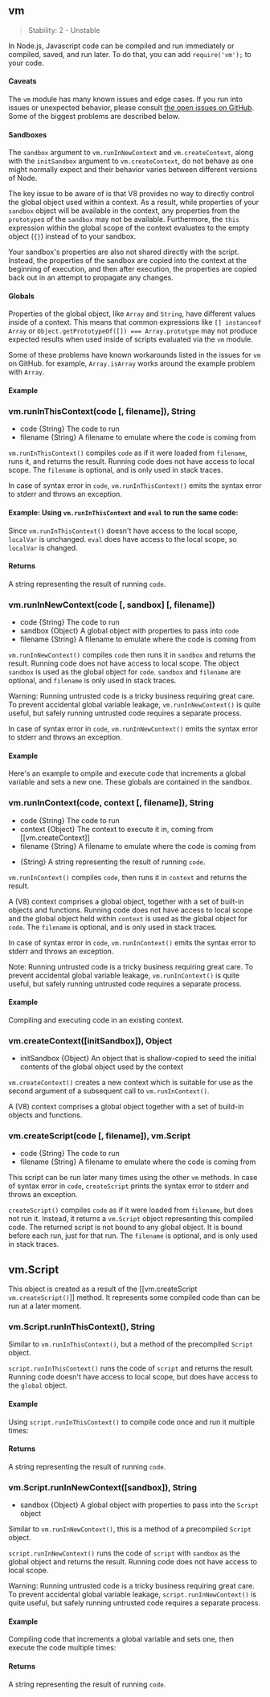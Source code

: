 ## vm

> Stability: 2 - Unstable
    
In Node.js, Javascript code can be compiled and run immediately or compiled,
saved, and run later. To do that, you can add `require('vm');` to your code.

#### Caveats

The `vm` module has many known issues and edge cases. If you run into
issues or unexpected behavior, please consult
[the open issues on GitHub](https://github.com/joyent/node/issues/search?q=vm).
Some of the biggest problems are described below.

#### Sandboxes

The `sandbox` argument to `vm.runInNewContext` and `vm.createContext`,
along with the `initSandbox` argument to `vm.createContext`, do not
behave as one might normally expect and their behavior varies
between different versions of Node.

The key issue to be aware of is that V8 provides no way to directly
control the global object used within a context. As a result, while
properties of your `sandbox` object will be available in the context,
any properties from the `prototype`s of the `sandbox` may not be
available. Furthermore, the `this` expression within the global scope
of the context evaluates to the empty object (`{}`) instead of to
your sandbox.

Your sandbox's properties are also not shared directly with the script.
Instead, the properties of the sandbox are copied into the context at
the beginning of execution, and then after execution, the properties
are copied back out in an attempt to propagate any changes.

#### Globals

Properties of the global object, like `Array` and `String`, have
different values inside of a context. This means that common
expressions like `[] instanceof Array` or
`Object.getPrototypeOf([]) === Array.prototype` may not produce
expected results when used inside of scripts evaluated via the `vm` module.

Some of these problems have known workarounds listed in the issues for
`vm` on GitHub. for example, `Array.isArray` works around
the example problem with `Array`.

#### Example

<script src='http://snippets.nodemanual.org/github.com/mattpardee/nodemanual.org-examples/nodejs_ref_guide/vm/vm.js?linestart=3&lineend=0&showlines=false' defer='defer'></script>


### vm.runInThisContext(code [, filename]), String
- code {String}   The code to run
- filename {String}  A filename to emulate where the code is coming from 

`vm.runInThisContext()` compiles `code` as if it were loaded from `filename`,
runs it, and returns the result. Running code does not have access to local
scope. The `filename` is optional, and is only used in stack traces.

In case of syntax error in `code`, `vm.runInThisContext()` emits the syntax
error to stderr and throws an exception.

#### Example: Using `vm.runInThisContext` and `eval` to run the same code:

<script src='http://snippets.nodemanual.org/github.com/mattpardee/nodemanual.org-examples/nodejs_ref_guide/vm/vm.runInThisContext.js?linestart=3&lineend=0&showlines=false' defer='defer'></script>

Since `vm.runInThisContext()` doesn't have access to the local scope, `localVar`
is unchanged. `eval` does have access to the local scope, so `localVar` is
changed.

#### Returns

A string representing the result of running `code`.

 


### vm.runInNewContext(code [, sandbox] [, filename])
- code {String}  The code to run
- sandbox {Object}  A global object with properties to pass into `code`
- filename {String}   A filename to emulate where the code is coming from

`vm.runInNewContext()` compiles `code` then runs it in `sandbox` and returns the
result. Running code does not have access to local scope. The object `sandbox`
is used as the global object for `code`.
`sandbox` and `filename` are optional, and `filename` is only used in stack
traces.

Warning: Running untrusted code is a tricky business requiring great care.  To
prevent accidental global variable leakage, `vm.runInNewContext()` is quite
useful, but safely running untrusted code requires a separate process.

In case of syntax error in `code`, `vm.runInNewContext()` emits the syntax error
to stderr and throws an exception.

#### Example

Here's an example to ompile and execute code that increments a global variable
and sets a new one. These globals are contained in the sandbox.

<script src='http://snippets.nodemanual.org/github.com/mattpardee/nodemanual.org-examples/nodejs_ref_guide/vm/vm.runInNewContext.js?linestart=3&lineend=0&showlines=false' defer='defer'></script>
 


### vm.runInContext(code, context [, filename]), String
- code {String}  The code to run
- context {Object}  The context to execute it in, coming from [[vm.createContext]]
- filename {String}  A filename to emulate where the code is coming from
+ {String} A string representing the result of running `code`.

`vm.runInContext()` compiles `code`, then runs it in `context` and returns the
result.

A (V8) context comprises a global object, together with a set of built-in
objects and functions. Running code does not have access to local scope and the
global object held within `context` is used as the global object for `code`. The
`filename` is optional, and is only used in stack traces.

In case of syntax error in `code`, `vm.runInContext()` emits the syntax error to
stderr and throws an exception.

Note: Running untrusted code is a tricky business requiring great care.  To prevent accidental global variable leakage, `vm.runInContext()` is quite useful, but safely running untrusted code requires a separate process.

#### Example

Compiling and executing code in an existing context.

<script src='http://snippets.nodemanual.org/github.com/mattpardee/nodemanual.org-examples/nodejs_ref_guide/vm/vm.runInContext.js?linestart=3&lineend=0&showlines=false' defer='defer'></script>



### vm.createContext([initSandbox]), Object
- initSandbox {Object}  An object that is shallow-copied to seed the initial
contents of the global object used by the context

`vm.createContext()` creates a new context which is suitable for use as the
second argument of a subsequent call to `vm.runInContext()`. 

A (V8) context comprises a global object together with a set of build-in objects
and functions.

### vm.createScript(code [, filename]), vm.Script
- code {String}  The code to run
- filename {String}  A filename to emulate where the code is coming from


This script can be run later many times using the other `vm` methods. In case of
syntax error in `code`, `createScript` prints the syntax error to stderr and
throws an exception.


`createScript()` compiles `code` as if it were loaded from `filename`, but does
not run it. Instead, it returns a `vm.Script` object representing this compiled
code. The returned script is not bound to any global object. It is bound before
each run, just for that run. The `filename` is optional, and is only used in
stack traces.

 
## vm.Script

This object is created as a result of the [[vm.createScript
`vm.createScript()`]] method. It represents some compiled code than can be run
at a later moment.




### vm.Script.runInThisContext(), String

Similar to `vm.runInThisContext()`, but a method of the precompiled `Script`
object.

`script.runInThisContext()` runs the code of `script` and returns the result.
Running code doesn't have access to local scope, but does have access to the
`global` object.

#### Example

Using `script.runInThisContext()` to compile code once and run it multiple
times:

<script src='http://snippets.nodemanual.org/github.com/mattpardee/nodemanual.org-examples/nodejs_ref_guide/vm/vm.Script.runInThisContext.js?linestart=3&lineend=0&showlines=false' defer='defer'></script>

#### Returns

A string representing the result of running `code`.

 


### vm.Script.runInNewContext([sandbox]), String
- sandbox {Object}  A global object with properties to pass into the `Script`
object

Similar to `vm.runInNewContext()`, this is a method of a precompiled `Script`
object.

`script.runInNewContext()` runs the code of `script` with `sandbox` as the
global object and returns the result. Running code does not have access to local
scope.

Warning: Running untrusted code is a tricky business requiring great care.  To
prevent accidental global variable leakage, `script.runInNewContext()` is quite
useful, but safely running untrusted code requires a separate process.

#### Example

Compiling code that increments a global variable and sets one, then execute the
code multiple times:

<script src='http://snippets.nodemanual.org/github.com/mattpardee/nodemanual.org-examples/nodejs_ref_guide/vm/vm.Script.runInNewContext.js?linestart=3&lineend=0&showlines=false' defer='defer'></script>

#### Returns

A string representing the result of running `code`.

 

